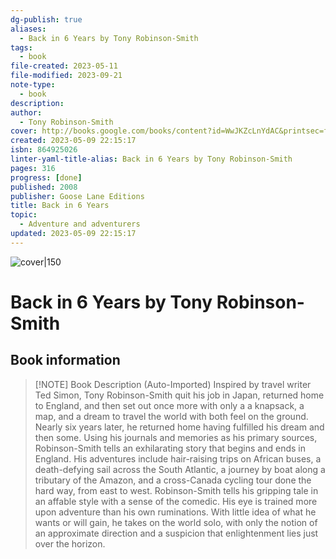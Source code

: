 ```yaml
---
dg-publish: true
aliases:
  - Back in 6 Years by Tony Robinson-Smith
tags:
  - book
file-created: 2023-05-11
file-modified: 2023-09-21
note-type:
  - book
description: 
author:
  - Tony Robinson-Smith
cover: http://books.google.com/books/content?id=WwJKZcLnYdAC&printsec=frontcover&img=1&zoom=1&source=gbs_api
created: 2023-05-09 22:15:17
isbn: 864925026
linter-yaml-title-alias: Back in 6 Years by Tony Robinson-Smith
pages: 316
progress: [done]
published: 2008
publisher: Goose Lane Editions
title: Back in 6 Years
topic:
  - Adventure and adventurers
updated: 2023-05-09 22:15:17
---
```


![cover|150](http://books.google.com/books/content?id=WwJKZcLnYdAC&printsec=frontcover&img=1&zoom=1&source=gbs_api)

# Back in 6 Years by Tony Robinson-Smith

## Book information

> [!NOTE] Book Description (Auto-Imported)
> Inspired by travel writer Ted Simon, Tony Robinson-Smith quit his job in Japan, returned home to England, and then set out once more with only a a knapsack, a map, and a dream to travel the world with both feel on the ground. Nearly six years later, he returned home having fulfilled his dream and then some. Using his journals and memories as his primary sources, Robinson-Smith tells an exhilarating story that begins and ends in England. His adventures include hair-raising trips on African buses, a death-defying sail across the South Atlantic, a journey by boat along a tributary of the Amazon, and a cross-Canada cycling tour done the hard way, from east to west. Robinson-Smith tells his gripping tale in an affable style with a sense of the comedic. His eye is trained more upon adventure than his own ruminations. With little idea of what he wants or will gain, he takes on the world solo, with only the notion of an approximate direction and a suspicion that enlightenment lies just over the horizon.
